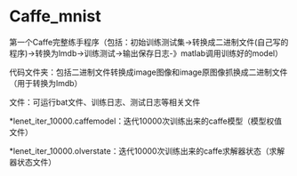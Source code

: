 # Caffe_mnist
第一个Caffe完整练手程序（包括：初始训练测试集->转换成二进制文件(自己写的程序)->转换为lmdb->训练测试->输出保存日志-》matlab调用训练好的model）

代码文件夹：包括二进制文件转换成image图像和image原图像抓换成二进制文件（用于转换为lmdb）

文件：可运行bat文件、训练日志、测试日志等相关文件

*lenet_iter_10000.caffemodel：迭代10000次训练出来的caffe模型（模型权值文件）

*lenet_iter_10000.olverstate：迭代10000次训练出来的caffe求解器状态（求解器状态文件）


